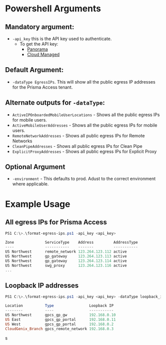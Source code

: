 # Powershell Arguments
## Mandatory argument:
* `-api_key` this is the API key used to authenticate.
  - To get the API key:
    - [Panorama](https://docs.paloaltonetworks.com/prisma/prisma-access/preferred/2-2/prisma-access-panorama-admin/prisma-access-overview/retrieve-ip-addresses-for-prisma-access)
    - [Cloud Managed](https://docs.paloaltonetworks.com/prisma/prisma-access/prisma-access-cloud-managed-admin/prisma-access-service-infrastructure/retrieve-ip-addresses-to-allow-for-prisma-access) 

## Default Argument:
* `-dataType EgressIPs`. This will show all the public egress IP addresses for the Prisma Access tenant.

## Alternate outputs for `-dataType`:
* `ActiveIPOnboardedMobileUserLocations` - Shows all the public egress IPs for mobile users.
* `ActiveMobileUserAddresses` - Shows all the public egress IPs for mobile users.
* `RemoteNetworkAddresses` - Shows all public egress IPs for Remote Networks
* `CleanPipeAddresses` - Shows all public egress IPs for Clean Pipe
* `ExplicitProxyAddresses` - Shows all public egress IPs for Explicit Proxy

## Optional Argument
* `-environment` - This defaults to prod. Adust to the correct environment where applicable.

# Example Usage
## All egress IPs for Prisma Access
```powershell
PS1 C:\>.\format-egress-ips.ps1 -api_key <api_key>

Zone              ServiceType    Address         AddressType
----              -----------    -------         -----------
US Northwest      remote_network 123.264.123.112 active
US Northwest      gp_gateway     123.264.123.113 active
US Northwest      gp_gateway     123.264.123.114 active
US Northwest      swg_proxy      123.264.123.116 active
...
```

## Loopback IP addresses
```powershell
PS1 C:\>.\format-egress-ips.ps1 -api_key <api_key> -dataType loopback_ip

Location          Type                Loopback IP
--------          ----                -----------
US Northwest      gpcs_gp_gw          192.168.0.10
US East           gpcs_gp_portal      192.168.0.11
US West           gpcs_gp_portal      192.168.0.2
CloudGenix_Branch gpcs_remote_network 192.168.0.3
```

s